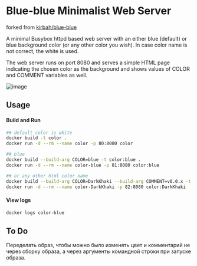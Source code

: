 # Blue-blue Minimalist Web Server

forked from [kirbah/blue-blue](https://github.com/kirbah/blue-blue)

A minimal Busybox httpd based web server with an either blue (default) or blue background color (or any other color you wish). In case color name is not correct, the white is used.

The web server runs on port 8080 and serves a simple HTML page indicating the chosen color as the background and shows values of COLOR and COMMENT variables as well.

![image](https://github.com/kirbah/color/assets/3257689/3fb80c2c-1e00-434b-8f0e-902321a4f8c8)


## Usage

#### Build and Run

```bash
## default color is white
docker build -t color .
docker run -d --rm --name color -p 80:8080 color

## blue
docker build --build-arg COLOR=blue -t color:blue .
docker run -d --rm --name color-blue -p 81:8080 color:blue

## or any other html color name
docker build --build-arg COLOR=DarkKhaki --build-arg COMMENT=v0.0.x -t color:DarkKhaki .
docker run -d --rm --name color-DarkKhaki -p 82:8080 color:DarkKhaki
```

#### View logs

```bash
docker logs color-blue
```

## To Do

Переделать образ, чтобы можно было изменять цвет и комментарий не через сборку образа, а через аргументы командной строки при запуске образа.
